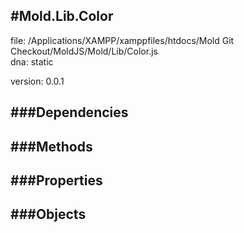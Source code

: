 
#Mold.Lib.Color
---------------------------------------

file: /Applications/XAMPP/xamppfiles/htdocs/Mold Git Checkout/MoldJS/Mold/Lib/Color.js  
dna: static

version: 0.0.1
	




###Dependencies
--------------




   
###Methods
--------------

   
###Properties
-------------

   
###Objects
------------


		
